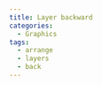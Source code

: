 ```yaml
---
title: Layer backward
categories:
  - Graphics
tags:
  - arrange
  - layers
  - back
---
```

